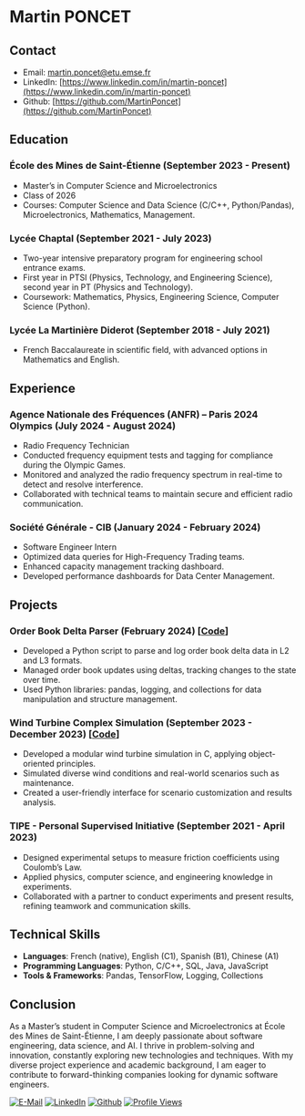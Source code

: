 # Martin PONCET

## Contact

* Email: [martin.poncet@etu.emse.fr](mailto:martin.poncet@etu.emse.fr)
* LinkedIn: [https://www.linkedin.com/in/martin-poncet](https://www.linkedin.com/in/martin-poncet)
* Github: [https://github.com/MartinPoncet](https://github.com/MartinPoncet)

## Education

### École des Mines de Saint-Étienne (September 2023 - Present)

* Master’s in Computer Science and Microelectronics
* Class of 2026
* Courses: Computer Science and Data Science (C/C++, Python/Pandas), Microelectronics, Mathematics, Management.

### Lycée Chaptal (September 2021 - July 2023)

* Two-year intensive preparatory program for engineering school entrance exams.
* First year in PTSI (Physics, Technology, and Engineering Science), second year in PT (Physics and Technology).
* Coursework: Mathematics, Physics, Engineering Science, Computer Science (Python).

### Lycée La Martinière Diderot (September 2018 - July 2021)

* French Baccalaureate in scientific field, with advanced options in Mathematics and English.

## Experience

### Agence Nationale des Fréquences (ANFR) – Paris 2024 Olympics (July 2024 - August 2024)

* Radio Frequency Technician
* Conducted frequency equipment tests and tagging for compliance during the Olympic Games.
* Monitored and analyzed the radio frequency spectrum in real-time to detect and resolve interference.
* Collaborated with technical teams to maintain secure and efficient radio communication.

### Société Générale - CIB (January 2024 - February 2024)

* Software Engineer Intern
* Optimized data queries for High-Frequency Trading teams.
* Enhanced capacity management tracking dashboard.
* Developed performance dashboards for Data Center Management.

## Projects

### Order Book Delta Parser (February 2024) [[Code](https://github.com/MartinPoncet/Order-Book-Delta-Parser)]

* Developed a Python script to parse and log order book delta data in L2 and L3 formats.
* Managed order book updates using deltas, tracking changes to the state over time.
* Used Python libraries: pandas, logging, and collections for data manipulation and structure management.

### Wind Turbine Complex Simulation (September 2023 - December 2023) [[Code](https://github.com/MartinPoncet/Complex-Wind-Turbine-Simulation)]

* Developed a modular wind turbine simulation in C, applying object-oriented principles.
* Simulated diverse wind conditions and real-world scenarios such as maintenance.
* Created a user-friendly interface for scenario customization and results analysis.

### TIPE - Personal Supervised Initiative (September 2021 - April 2023)

* Designed experimental setups to measure friction coefficients using Coulomb’s Law.
* Applied physics, computer science, and engineering knowledge in experiments.
* Collaborated with a partner to conduct experiments and present results, refining teamwork and communication skills.

## Technical Skills

* **Languages**: French (native), English (C1), Spanish (B1), Chinese (A1)
* **Programming Languages**: Python, C/C++, SQL, Java, JavaScript
* **Tools & Frameworks**: Pandas, TensorFlow, Logging, Collections

## Conclusion

As a Master’s student in Computer Science and Microelectronics at École des Mines de Saint-Étienne, I am deeply passionate about software engineering, data science, and AI. I thrive in problem-solving and innovation, constantly exploring new technologies and techniques. With my diverse project experience and academic background, I am eager to contribute to forward-thinking companies looking for dynamic software engineers.

[![E-Mail](https://img.shields.io/badge/Email-martin.poncet@etu.emse.fr-d44638?style=flat-square&logo=gmail&logoColor=white)](mailto:martin.poncet@etu.emse.fr)
[![LinkedIn](https://img.shields.io/badge/LinkedIn-Martin_Poncet-0077b5?style=flat-square&logo=linkedin&logoColor=white)](https://www.linkedin.com/in/martin-poncet-b3920b215/)
[![Github](https://img.shields.io/badge/Github-Martin_Poncet-24292e?style=flat-square&logo=github&logoColor=white)](https://github.com/MartinPoncet)
[![Profile Views](https://komarev.com/ghpvc/?username=martinponcet&color=lightgray)](https://github.com/MartinPoncet)
